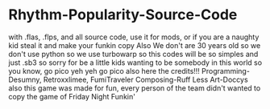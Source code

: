# Rhythm-Popularity-Source-Code
with .flas, .flps, and all source code, use it for mods, or if you are a naughty kid steal it and make your funkin copy
Also We don't are 30 years old so we don't use python so we use turbowarp so this codes will be so simples and just .sb3 so sorry for be a little kids wanting to be somebody in this world
so you know, go pico yeh yeh go pico
also here the credits!!!
Programming-Desumny, Retroxxlimee, FumiTraveler
Composing-Ruff Less
Art-Doccys
also this game was made for fun, every person of the team didn't wanted to copy the game of Friday Night Funkin'

